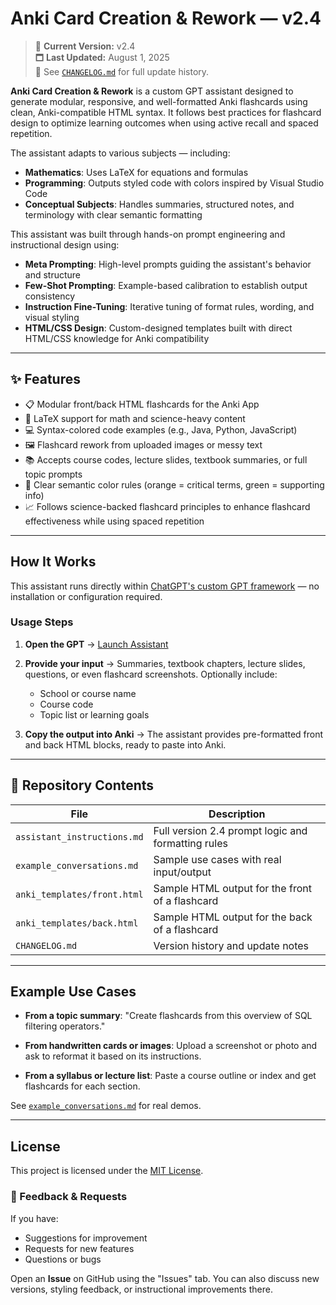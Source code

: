 # Anki Card Creation & Rework — v2.4

> 📝 **Current Version:** v2.4 \
> 🗖️ **Last Updated:** August 1, 2025 \
> 📄 See [`CHANGELOG.md`](./CHANGELOG.md) for full update history.

**Anki Card Creation & Rework** is a custom GPT assistant designed to generate modular, responsive, and well-formatted Anki flashcards using clean, Anki-compatible HTML syntax. It follows best practices for flashcard design to optimize learning outcomes when using active recall and spaced repetition.

The assistant adapts to various subjects — including:

- **Mathematics**: Uses LaTeX for equations and formulas
- **Programming**: Outputs styled code with colors inspired by Visual Studio Code
- **Conceptual Subjects**: Handles summaries, structured notes, and terminology with clear semantic formatting

This assistant was built through hands-on prompt engineering and instructional design using:

- **Meta Prompting**: High-level prompts guiding the assistant's behavior and structure
- **Few-Shot Prompting**: Example-based calibration to establish output consistency
- **Instruction Fine-Tuning**: Iterative tuning of format rules, wording, and visual styling
- **HTML/CSS Design**: Custom-designed templates built with direct HTML/CSS knowledge for Anki compatibility

---

## ✨ Features

- 📋 Modular front/back HTML flashcards for the Anki App
- 🧪 LaTeX support for math and science-heavy content
- 💻 Syntax-colored code examples (e.g., Java, Python, JavaScript)
- 🖼️ Flashcard rework from uploaded images or messy text
- 📚 Accepts course codes, lecture slides, textbook summaries, or full topic prompts
- 🎨 Clear semantic color rules (orange = critical terms, green = supporting info)
- 📈 Follows science-backed flashcard principles to enhance flashcard effectiveness while using spaced repetition

---

## How It Works

This assistant runs directly within [ChatGPT's custom GPT framework](https://chat.openai.com/gpts) — no installation or configuration required.

### Usage Steps

1. **Open the GPT**
   → [Launch Assistant](https://chatgpt.com/g/g-68c20ab2a40c819191d627aacf2f1749-anki-card-creation-rework-v-2-4)

2. **Provide your input**
   → Summaries, textbook chapters, lecture slides, questions, or even flashcard screenshots. Optionally include:

   - School or course name
   - Course code
   - Topic list or learning goals

3. **Copy the output into Anki**
   → The assistant provides pre-formatted front and back HTML blocks, ready to paste into Anki.

---

## 📂 Repository Contents

| File                        | Description                                        |
| --------------------------- | -------------------------------------------------- |
| `assistant_instructions.md` | Full version 2.4 prompt logic and formatting rules |
| `example_conversations.md`  | Sample use cases with real input/output            |
| `anki_templates/front.html` | Sample HTML output for the front of a flashcard    |
| `anki_templates/back.html`  | Sample HTML output for the back of a flashcard     |
| `CHANGELOG.md`              | Version history and update notes                   |

---

## Example Use Cases

- **From a topic summary**:
  "Create flashcards from this overview of SQL filtering operators."

- **From handwritten cards or images**:
  Upload a screenshot or photo and ask to reformat it based on its instructions.

- **From a syllabus or lecture list**:
  Paste a course outline or index and get flashcards for each section.

See [`example_conversations.md`](./example_conversations.md) for real demos.

---

## License

This project is licensed under the [MIT License](./LICENSE).

### 💬 Feedback & Requests

If you have:

- Suggestions for improvement
- Requests for new features
- Questions or bugs

Open an **Issue** on GitHub using the "Issues" tab. You can also discuss new versions, styling feedback, or instructional improvements there.
